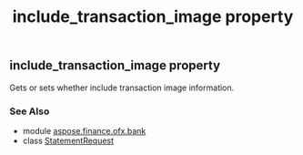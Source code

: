 ﻿---
title: include_transaction_image property
second_title: Aspose.Finance for Python via .NET API References
description: 
type: docs
weight: 60
url: /python-net/aspose.finance.ofx.bank/statementrequest/include_transaction_image/
is_root: false
---

## include_transaction_image property


Gets or sets whether include transaction image information.

### See Also
* module [aspose.finance.ofx.bank](../../)
* class [StatementRequest](/finance/python-net/aspose.finance.ofx.bank/statementrequest)
